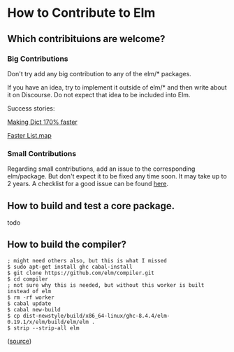 # How to Contribute to Elm

## Which contribituions are welcome?

### Big Contributions

Don't try add any big contribution to any of the elm/* packages.

If you have an idea, try to implement it outside of elm/* and then write about it on Discourse. Do not expect that idea to be included into Elm.

Success stories:

[Making Dict 170% faster](https://groups.google.com/g/elm-dev/c/--fK-wMoDig/m/p6zF4-5sAgAJ?pli=1)

[Faster List.map](https://discourse.elm-lang.org/t/a-faster-list-map-for-elm/6721)

### Small Contributions

Regarding small contributions, add an issue to the corresponding elm/package. But don't expect it to be fixed any time soon. It may take up to 2 years.
A checklist for a good issue can be found [here](https://github.com/elm/expectations/blob/master/guidelines-for-issues.md).

## How to build and test a core package.

todo

## How to build the compiler?

```
; might need others also, but this is what I missed
$ sudo apt-get install ghc cabal-install
$ git clone https://github.com/elm/compiler.git
$ cd compiler
; not sure why this is needed, but without this worker is built instead of elm
$ rm -rf worker
$ cabal update
$ cabal new-build
$ cp dist-newstyle/build/x86_64-linux/ghc-8.4.4/elm-0.19.1/x/elm/build/elm/elm .
$ strip --strip-all elm
```
([source](https://discourse.elm-lang.org/t/communicating-about-elm-contributions/6729/48))

